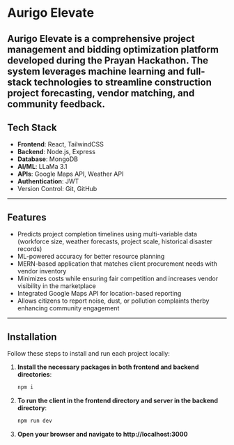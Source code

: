 # **Aurigo Elevate** 

Aurigo Elevate is a comprehensive project management and bidding optimization platform developed during the **Prayan Hackathon**. The system leverages machine learning and full-stack technologies to streamline construction project forecasting, vendor matching, and community feedback.
---

## **Tech Stack**

- **Frontend**: React, TailwindCSS
- **Backend**: Node.js, Express
- **Database**: MongoDB
- **AI/ML**: LLaMa 3.1
- **APIs**: Google Maps API, Weather API
- **Authentication**: JWT
- Version Control: Git, GitHub

---

## **Features**

- Predicts project completion timelines using multi-variable data (workforce size, weather forecasts, project scale, historical disaster records)
- ML-powered accuracy for better resource planning
- MERN-based application that matches client procurement needs with vendor inventory
- Minimizes costs while ensuring fair competition and increases vendor visibility in the marketplace
- Integrated Google Maps API for location-based reporting
- Allows citizens to report noise, dust, or pollution complaints therby enhancing community engagement

---

## **Installation**

Follow these steps to install and run each project locally:

1. **Install the necessary packages in both frontend and backend directories**:
   ```bash
   npm i
2. **To run the client in the frontend directory and server in the backend directory**:
   ```bash
   npm run dev
3. **Open your browser and navigate to http://localhost:3000**


